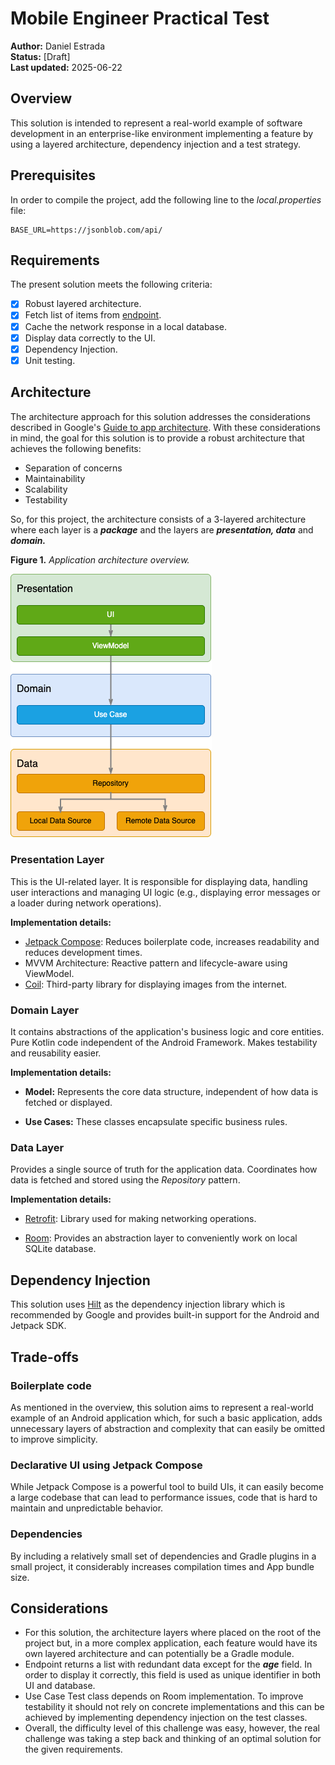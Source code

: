 # Mobile Engineer Practical Test

**Author:** Daniel Estrada  
**Status:** [Draft]  
**Last updated:** 2025-06-22

## Overview

This solution is intended to represent a real-world example of software development in an enterprise-like environment implementing a feature by using a layered architecture, dependency injection and a test strategy.

## Prerequisites

In order to compile the project, add the following line to the *local.properties* file:

```
BASE_URL=https://jsonblob.com/api/
```

## Requirements

The present solution meets the following criteria:

- [x] Robust layered architecture.
- [x] Fetch list of items from [endpoint](https://jsonblob.com/api/1151549092634943488).
- [x] Cache the network response in a local database.
- [x] Display data correctly to the UI.
- [x] Dependency Injection.
- [x] Unit testing.

## Architecture

The architecture approach for this solution addresses the considerations described in Google's [Guide to app architecture](https://developer.android.com/topic/architecture). 
With these considerations in mind, the goal for this solution is to provide a robust architecture that achieves the following benefits:

- Separation of concerns
- Maintainability
- Scalability
- Testability

So, for this project, the architecture consists of a 3-layered architecture where each layer is a ***package*** and the layers are ***presentation, data*** and ***domain.***

**Figure 1.** *Application architecture overview.*

<img src="media/app-architecture-diagram.png" alt=""/>

### Presentation Layer

This is the UI-related layer. It is responsible for displaying data, handling user interactions and managing UI logic (e.g., displaying error messages or a loader during network operations).

**Implementation details:** 

- [Jetpack Compose](https://developer.android.com/compose): Reduces boilerplate code, increases readability and reduces development times.
- MVVM Architecture: Reactive pattern and lifecycle-aware using ViewModel.
- [Coil](https://coil-kt.github.io/coil/): Third-party library for displaying images from the internet.

### Domain Layer

It contains abstractions of the application's business logic and core entities. Pure Kotlin code independent of the Android Framework. Makes testability and reusability easier.

**Implementation details:** 

- **Model:** Represents the core data structure, independent of how data is fetched or displayed.

- **Use Cases:** These classes encapsulate specific business rules. 

### Data Layer

Provides a single source of truth for the application data. Coordinates how data is fetched and stored using the *Repository* pattern.

**Implementation details:** 

- [Retrofit](https://square.github.io/retrofit/): Library used for making networking operations.

- [Room](https://developer.android.com/training/data-storage/room): Provides an abstraction layer to conveniently work on local SQLite database.

## Dependency Injection



This solution uses [Hilt](https://developer.android.com/training/dependency-injection/hilt-android) as the dependency injection library which is recommended by Google and provides built-in support for the Android and Jetpack SDK.

## Trade-offs

### Boilerplate code

As mentioned in the overview, this solution aims to represent a real-world example of an Android application which, for such a basic application, adds unnecessary layers of abstraction and complexity that can easily be omitted to improve simplicity. 

### Declarative UI using Jetpack Compose

While Jetpack Compose is a powerful tool to build UIs, it can easily become a large codebase that can lead to performance issues, code that is hard to maintain and unpredictable behavior.

### Dependencies

By including a relatively small set of dependencies and Gradle plugins in a small project, it considerably increases compilation times and App bundle size.

## Considerations

- For this solution, the architecture layers where placed on the root of the project but, in a more complex application, each feature would have its own layered architecture and can potentially be a Gradle module.
- Endpoint returns a list with redundant data except for the ***age*** field. In order to display it correctly, this field is used as unique identifier in both UI and database.
-  Use Case Test class depends on Room implementation. To improve testability it should not rely on concrete implementations and this can be achieved by implementing dependency injection on the test classes.
- Overall, the difficulty level of this challenge was easy, however, the real challenge was taking a step back and thinking of an optimal solution for the given requirements.
